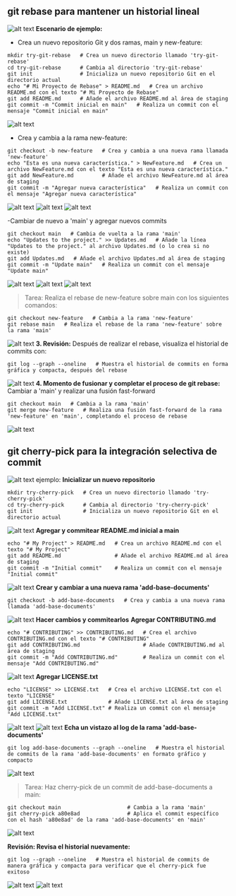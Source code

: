 ## git rebase para mantener un historial lineal
![alt text](imagenes/image-20.png)
**Escenario de ejemplo:**
- Crea un nuevo repositorio Git y dos ramas, main y new-feature:
~~~
mkdir try-git-rebase   # Crea un nuevo directorio llamado 'try-git-rebase'
cd try-git-rebase      # Cambia al directorio 'try-git-rebase'
git init               # Inicializa un nuevo repositorio Git en el directorio actual
echo "# Mi Proyecto de Rebase" > README.md   # Crea un archivo README.md con el texto "# Mi Proyecto de Rebase"
git add README.md      # Añade el archivo README.md al área de staging
git commit -m "Commit inicial en main"   # Realiza un commit con el mensaje "Commit inicial en main"
~~~
![alt text](imagenes/image.png)
- Crea y cambia a la rama new-feature:
~~~
git checkout -b new-feature   # Crea y cambia a una nueva rama llamada 'new-feature'
echo "Esta es una nueva característica." > NewFeature.md   # Crea un archivo NewFeature.md con el texto "Esta es una nueva característica."
git add NewFeature.md         # Añade el archivo NewFeature.md al área de staging
git commit -m "Agregar nueva característica"   # Realiza un commit con el mensaje "Agregar nueva característica"
~~~
![alt text](imagenes/image-1.png)
![alt text](imagenes/image-2.png)
![alt text](imagenes/image-3.png)

-Cambiar de nuevo a 'main' y agregar nuevos commits
~~~
git checkout main   # Cambia de vuelta a la rama 'main'
echo "Updates to the project." >> Updates.md   # Añade la línea "Updates to the project." al archivo Updates.md (o lo crea si no existe)
git add Updates.md   # Añade el archivo Updates.md al área de staging
git commit -m "Update main"   # Realiza un commit con el mensaje "Update main"
~~~
![alt text](imagenes/image-4.png)
![alt text](imagenes/image-5.png)
![alt text](imagenes/image-6.png)

> Tarea: Realiza el rebase de new-feature sobre main con los siguientes comandos:
~~~
git checkout new-feature   # Cambia a la rama 'new-feature'
git rebase main   # Realiza el rebase de la rama 'new-feature' sobre la rama 'main'
~~~
![alt text](imagenes/image-8.png)
**3. Revisión:**
Después de realizar el rebase, visualiza el historial de commits con:
~~~
git log --graph --oneline   # Muestra el historial de commits en forma gráfica y compacta, después del rebase
~~~
![alt text](imagenes/image-7.png)
**4. Momento de fusionar y completar el proceso de git rebase:**
Cambiar a 'main' y realizar una fusión fast-forward
~~~
git checkout main   # Cambia a la rama 'main'
git merge new-feature   # Realiza una fusión fast-forward de la rama 'new-feature' en 'main', completando el proceso de rebase
~~~
![alt text](imagenes/image-9.png)
## git cherry-pick para la integración selectiva de commit
![alt text](imagenes/image-21.png)
ejemplo:
**Inicializar un nuevo repositorio**
~~~
mkdir try-cherry-pick   # Crea un nuevo directorio llamado 'try-cherry-pick'
cd try-cherry-pick      # Cambia al directorio 'try-cherry-pick'
git init                # Inicializa un nuevo repositorio Git en el directorio actual
~~~
![alt text](imagenes/image-10.png)
**Agregar y commitear README.md inicial a main**
~~~
echo "# My Project" > README.md   # Crea un archivo README.md con el texto "# My Project"
git add README.md                 # Añade el archivo README.md al área de staging
git commit -m "Initial commit"    # Realiza un commit con el mensaje "Initial commit"
~~~
![alt text](imagenes/image-11.png)
**Crear y cambiar a una nueva rama 'add-base-documents'**
~~~
git checkout -b add-base-documents   # Crea y cambia a una nueva rama llamada 'add-base-documents'
~~~
![alt text](imagenes/image-12.png)
**Hacer cambios y commitearlos**
**Agregar CONTRIBUTING.md**
~~~
echo "# CONTRIBUTING" >> CONTRIBUTING.md   # Crea el archivo CONTRIBUTING.md con el texto "# CONTRIBUTING"
git add CONTRIBUTING.md                    # Añade CONTRIBUTING.md al área de staging
git commit -m "Add CONTRIBUTING.md"        # Realiza un commit con el mensaje "Add CONTRIBUTING.md"
~~~
![alt text](imagenes/image-13.png)
**Agregar LICENSE.txt**
~~~
echo "LICENSE" >> LICENSE.txt   # Crea el archivo LICENSE.txt con el texto "LICENSE"
git add LICENSE.txt             # Añade LICENSE.txt al área de staging
git commit -m "Add LICENSE.txt" # Realiza un commit con el mensaje "Add LICENSE.txt"
~~~
![alt text](imagenes/image-14.png)
![alt text](imagenes/image-15.png)
**Echa un vistazo al log de la rama 'add-base-documents'**
~~~
git log add-base-documents --graph --oneline   # Muestra el historial de commits de la rama 'add-base-documents' en formato gráfico y compacto
~~~
![alt text](imagenes/image-16.png)
>Tarea: Haz cherry-pick de un commit de add-base-documents a main:
~~~
git checkout main                     # Cambia a la rama 'main'
git cherry-pick a80e8ad               # Aplica el commit específico con el hash 'a80e8ad' de la rama 'add-base-documents' en 'main'
~~~
![alt text](imagenes/image-17.png)

**Revisión: Revisa el historial nuevamente:**
~~~
git log --graph --oneline   # Muestra el historial de commits de manera gráfica y compacta para verificar que el cherry-pick fue exitoso
~~~
![alt text](imagenes/image-18.png)
![alt text](imagenes/image-19.png)
